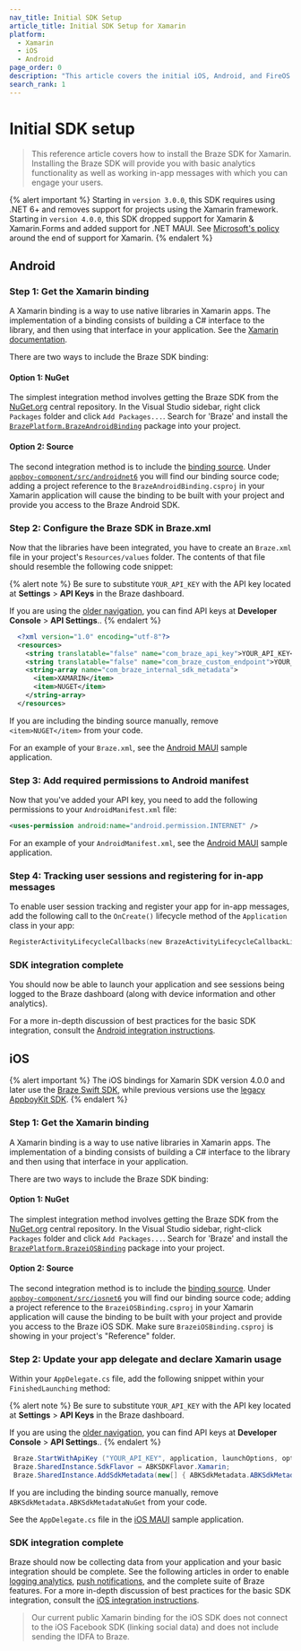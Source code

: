 ```yaml
---
nav_title: Initial SDK Setup
article_title: Initial SDK Setup for Xamarin
platform: 
  - Xamarin
  - iOS
  - Android
page_order: 0
description: "This article covers the initial iOS, Android, and FireOS SDK setup for the Xamarin platform."
search_rank: 1
---
```


# Initial SDK setup

> This reference article covers how to install the Braze SDK for Xamarin. Installing the Braze SDK will provide you with basic analytics functionality as well as working in-app messages with which you can engage your users. 

{% alert important %}
Starting in `version 3.0.0`, this SDK requires using .NET 6+ and removes support for projects using the Xamarin framework.
Starting in `version 4.0.0`, this SDK dropped support for Xamarin & Xamarin.Forms and added support for .NET MAUI.
See [Microsoft's policy](https://dotnet.microsoft.com/en-us/platform/support/policy/xamarin) around the end of support for Xamarin.
{% endalert %}

## Android

### Step 1: Get the Xamarin binding

A Xamarin binding is a way to use native libraries in Xamarin apps. The implementation of a binding consists of building a C# interface to the library, and then using that interface in your application.  See the [Xamarin documentation][2].

There are two ways to include the Braze SDK binding:

#### Option 1: NuGet

The simplest integration method involves getting the Braze SDK from the [NuGet.org][3] central repository. In the Visual Studio sidebar, right click `Packages` folder and click `Add Packages...`.  Search for 'Braze' and install the [`BrazePlatform.BrazeAndroidBinding`][4] package into your project.

#### Option 2: Source

The second integration method is to include the [binding source][5]. Under [`appboy-component/src/androidnet6`][6] you will find our binding source code; adding a project reference to the ```BrazeAndroidBinding.csproj``` in your Xamarin application will cause the binding to be built with your project and provide you access to the Braze Android SDK.

### Step 2: Configure the Braze SDK in Braze.xml

Now that the libraries have been integrated, you have to create an `Braze.xml` file in your project's `Resources/values` folder. The contents of that file should resemble the following code snippet:

{% alert note %}
Be sure to substitute `YOUR_API_KEY` with the API key located at **Settings** > **API Keys** in the Braze dashboard.

If you are using the [older navigation]({{site.baseurl}}/navigation), you can find API keys at **Developer Console** > **API Settings**..
{% endalert %}

```xml
  <?xml version="1.0" encoding="utf-8"?>
  <resources>
    <string translatable="false" name="com_braze_api_key">YOUR_API_KEY</string>
    <string translatable="false" name="com_braze_custom_endpoint">YOUR_CUSTOM_ENDPOINT_OR_CLUSTER</string>
    <string-array name="com_braze_internal_sdk_metadata">
      <item>XAMARIN</item>
      <item>NUGET</item>
    </string-array>
  </resources>
```
If you are including the binding source manually, remove `<item>NUGET</item>` from your code.

For an example of your `Braze.xml`, see the [Android MAUI][8] sample application.

### Step 3: Add required permissions to Android manifest

Now that you've added your API key, you need to add the following permissions to your `AndroidManifest.xml` file:

```xml
<uses-permission android:name="android.permission.INTERNET" />
```
For an example of your `AndroidManifest.xml`, see the [Android MAUI][9] sample application.

### Step 4: Tracking user sessions and registering for in-app messages
To enable user session tracking and register your app for in-app messages, add the following call to the `OnCreate()` lifecycle method of the `Application` class in your app:

```kotlin
RegisterActivityLifecycleCallbacks(new BrazeActivityLifecycleCallbackListener());
```

### SDK integration complete

You should now be able to launch your application and see sessions being logged to the Braze dashboard (along with device information and other analytics).  

For a more in-depth discussion of best practices for the basic SDK integration, consult the [Android integration instructions][10].

## iOS

{% alert important %}
The iOS bindings for Xamarin SDK version 4.0.0 and later use the [Braze Swift SDK](https://github.com/braze-inc/braze-swift-sdk/), while previous versions use the [legacy AppboyKit SDK](https://github.com/Appboy/Appboy-ios-sdk).
{% endalert %}

### Step 1: Get the Xamarin binding

A Xamarin binding is a way to use native libraries in Xamarin apps.  The implementation of a binding consists of building a C# interface to the library and then using that interface in your application.

There are two ways to include the Braze SDK binding:

#### Option 1: NuGet

The simplest integration method involves getting the Braze SDK from the [NuGet.org][3] central repository. In the Visual Studio sidebar, right-click `Packages` folder and click `Add Packages...`.  Search for 'Braze' and install the [`BrazePlatform.BrazeiOSBinding`][11] package into your project.

#### Option 2: Source

The second integration method is to include the [binding source][5]. Under [`appboy-component/src/iosnet6`][12] you will find our binding source code; adding a project reference to the ```BrazeiOSBinding.csproj``` in your Xamarin application will cause the binding to be built with your project and provide you access to the Braze iOS SDK. Make sure `BrazeiOSBinding.csproj` is showing in your project's "Reference" folder.

### Step 2: Update your app delegate and declare Xamarin usage

Within your `AppDelegate.cs` file, add the following snippet within your `FinishedLaunching` method:

{% alert note %}
Be sure to substitute `YOUR_API_KEY` with the API key located at **Settings** > **API Keys** in the Braze dashboard.

If you are using the [older navigation]({{site.baseurl}}/navigation), you can find API keys at **Developer Console** > **API Settings**..
{% endalert %}

```csharp
 Braze.StartWithApiKey ("YOUR_API_KEY", application, launchOptions, options);
 Braze.SharedInstance.SdkFlavor = ABKSDKFlavor.Xamarin;
 Braze.SharedInstance.AddSdkMetadata(new[] { ABKSdkMetadata.ABKSdkMetadataXamarin });
```
If you are including the binding source manually, remove `ABKSdkMetadata.ABKSdkMetadataNuGet` from your code.

See the `AppDelegate.cs` file in the [iOS MAUI][13] sample application.

### SDK integration complete

Braze should now be collecting data from your application and your basic integration should be complete. See the following articles in order to enable [logging analytics][14], [push notifications][15], and the complete suite of Braze features. For a more in-depth discussion of best practices for the basic SDK integration, consult the [iOS integration instructions][16].

>  Our current public Xamarin binding for the iOS SDK does not connect to the iOS Facebook SDK (linking social data) and does not include sending the IDFA to Braze.

[1]: https://dotnet.microsoft.com/en-us/platform/support/policy/xamarin
[2]: http://developer.xamarin.com/guides/android/advanced_topics/java_integration_overview/binding_a_java_library_%28.jar%29/
[3]: https://www.nuget.org/
[4]: https://www.nuget.org/packages/BrazePlatform.BrazeAndroidBinding/
[5]: https://github.com/braze-inc/braze-xamarin-sdk
[6]: https://github.com/braze-inc/braze-xamarin-sdk/tree/master/appboy-component/src/androidnet6/BrazeAndroidNet6Binding
[7]: https://www.nuget.org/packages/Xamarin.Android.Support.v4/
[8]: https://github.com/braze-inc/braze-xamarin-sdk/blob/master/appboy-component/samples/android-net-maui/BrazeAndroidMauiSampleApp/BrazeAndroidMauiSampleApp/Resources/values/Braze.xml
[9]: https://github.com/braze-inc/braze-xamarin-sdk/blob/master/appboy-component/samples/android-net-maui/BrazeAndroidMauiSampleApp/BrazeAndroidMauiSampleApp/AndroidManifest.xml
[10]: {{site.baseurl}}/developer_guide/platform_integration_guides/android/initial_sdk_setup/android_sdk_integration/
[11]: https://www.nuget.org/packages/BrazePlatform.BrazeiOSBinding/
[12]: https://github.com/braze-inc/braze-xamarin-sdk/tree/master/appboy-component/src/iosnet6/BrazeiOSNet6Binding
[13]: https://github.com/braze-inc/braze-xamarin-sdk/blob/694e81dec05537f9ba82b8914d23c5c2381717fc/appboy-component/samples/ios-net-maui/BrazeiOSMauiCompatSampleApp/BrazeiOSMauiCompatSampleApp/Platforms/iOS/AppDelegate.cs#L15
[14]: {{site.baseurl}}/developer_guide/platform_integration_guides/xamarin/analytics/#tracking-custom-events
[15]: {{site.baseurl}}/developer_guide/platform_integration_guides/xamarin/push_notifications/
[16]: {{site.baseurl}}/developer_guide/platform_integration_guides/swift/initial_sdk_setup/overview/